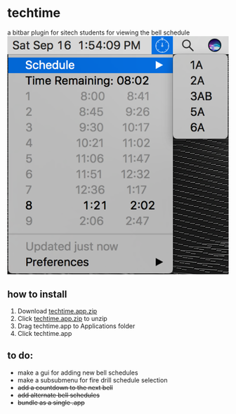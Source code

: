 # techtime
a bitbar plugin for sitech students for viewing the bell schedule
![](https://raw.githubusercontent.com/klamike/techtime/master/demopic.png)
## how to install

1) Download [techtime.app.zip](https://github.com/klamike/techtime/releases)
2) Click [techtime.app.zip](https://github.com/klamike/techtime/releases) to unzip
3) Drag techtime.app to Applications folder
4) Click techtime.app

## to do:

- make a gui for adding new bell schedules
- make a subsubmenu for fire drill schedule selection
 - ~~add a countdown to the next bell~~
 - ~~add alternate bell schedules~~
 - ~~bundle as a single .app~~
